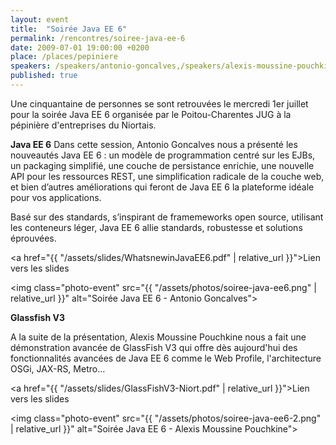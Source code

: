 ```yaml
---
layout: event
title:  "Soirée Java EE 6"
permalink: /rencontres/soiree-java-ee-6
date: 2009-07-01 19:00:00 +0200
place: /places/pepiniere
speakers: /speakers/antonio-goncalves,/speakers/alexis-moussine-pouchkine
published: true
---
```


Une cinquantaine de personnes se sont retrouvées le mercredi 1er juillet pour la soirée Java EE 6 organisée par le Poitou-Charentes JUG à la pépinière d'entreprises du Niortais.

**Java EE 6**
Dans cette session, Antonio Goncalves nous a présenté les nouveautés Java EE 6 : un modèle de programmation centré sur les EJBs, un packaging simplifié, une couche de persistance enrichie, une nouvelle API pour les ressources REST, une simplification radicale de la couche web, et bien d’autres améliorations qui feront de Java EE 6 la plateforme idéale pour vos applications.

Basé sur des standards, s’inspirant de framemeworks open source, utilisant les conteneurs léger, Java EE 6 allie standards, robustesse et solutions éprouvées.

<a href="{{ "/assets/slides/WhatsnewinJavaEE6.pdf" | relative_url }}">Lien vers les slides</a>

<img class="photo-event" src="{{ "/assets/photos/soiree-java-ee6.png" | relative_url }}" alt="Soirée Java EE 6 - Antonio Goncalves">

**Glassfish V3**

A la suite de la présentation, Alexis Moussine Pouchkine nous a fait une démonstration avancée de GlassFish V3 qui offre dès aujourd'hui des fonctionnalités avancées de Java EE 6 comme le Web Profile, l'architecture OSGi, JAX-RS, Metro…

<a href="{{ "/assets/slides/GlassFishV3-Niort.pdf" | relative_url }}">Lien vers les slides</a>

<img class="photo-event" src="{{ "/assets/photos/soiree-java-ee6-2.png" | relative_url }}" alt="Soirée Java EE 6 - Alexis Moussine Pouchkine">